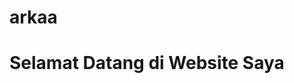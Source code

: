 # arkaa<!DOCTYPE html>
<html lang="en">
<head>
  <meta charset="UTF-8">
  <meta name="viewport" content="width=device-width, initial-scale=1">
</head>
<body>
  <h1>Selamat Datang di Website Saya</h1>
</p>
</body>
</html>
